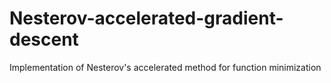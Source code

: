 # Nesterov-accelerated-gradient-descent
Implementation of Nesterov's accelerated method for function minimization
